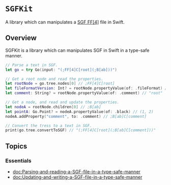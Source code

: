# ``SGFKit``

A library which can manipulates a [SGF FF[4]](https://www.red-bean.com/sgf/index.html) file in Swift.

## Overview

SGFKit is a library which can manipulates SGF in Swift in a type-safe manner.

```swift
// Parse a text in SGF.
let go = try Go(input: "(;FF[4]C[root](;B[ab]))")

// Get a root node and read the properties.
let rootNode = go.tree.nodes[0] // ;FF[4]C[root]
let fileFormatVersion: Int? = rootNode.propertyValue(of: .fileFormat) // 4
let comment: String? = rootNode.propertyValue(of: .comment) // "root"

// Get a node, and read and update the properties.
let nodeA = rootNode.children[0] // ;B[ab]
let pointA: Go.Point? = nodeA.propertyValue(of: .black) // (1, 2)
nodeA.addProperty("comment", to: .comment) // ;B[ab]C[comment]

// Convert the tress to a text in SGF.
print(go.tree.convertToSGF) // "(;FF[4]C[root](;B[ab]C[comment]))"
```

## Topics

### Essentials
- <doc:Parsing-and-reading-a-SGF-file-in-a-type-safe-manner>
- <doc:Updating-and-writing-a-SGF-file-in-a-type-safe-manner>
